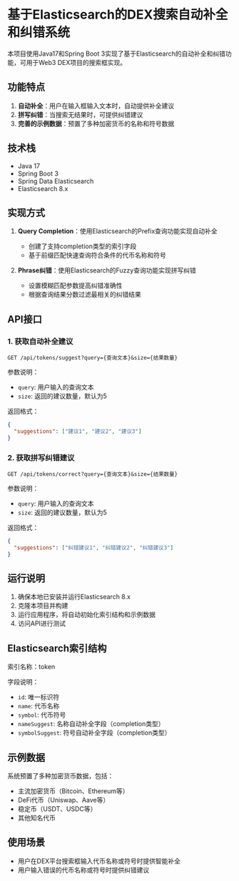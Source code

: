 # 基于Elasticsearch的DEX搜索自动补全和纠错系统

本项目使用Java17和Spring Boot 3实现了基于Elasticsearch的自动补全和纠错功能，可用于Web3 DEX项目的搜索框实现。

## 功能特点

1. **自动补全**：用户在输入框输入文本时，自动提供补全建议
2. **拼写纠错**：当搜索无结果时，可提供纠错建议
3. **完善的示例数据**：预置了多种加密货币的名称和符号数据

## 技术栈

- Java 17
- Spring Boot 3
- Spring Data Elasticsearch
- Elasticsearch 8.x

## 实现方式

1. **Query Completion**：使用Elasticsearch的Prefix查询功能实现自动补全
   - 创建了支持completion类型的索引字段
   - 基于前缀匹配快速查询符合条件的代币名称和符号

2. **Phrase纠错**：使用Elasticsearch的Fuzzy查询功能实现拼写纠错
   - 设置模糊匹配参数提高纠错准确性
   - 根据查询结果分数过滤最相关的纠错结果

## API接口

### 1. 获取自动补全建议

```
GET /api/tokens/suggest?query={查询文本}&size={结果数量}
```

参数说明：
- `query`: 用户输入的查询文本
- `size`: 返回的建议数量，默认为5

返回格式：
```json
{
  "suggestions": ["建议1", "建议2", "建议3"]
}
```

### 2. 获取拼写纠错建议

```
GET /api/tokens/correct?query={查询文本}&size={结果数量}
```

参数说明：
- `query`: 用户输入的查询文本
- `size`: 返回的建议数量，默认为5

返回格式：
```json
{
  "suggestions": ["纠错建议1", "纠错建议2", "纠错建议3"]
}
```

## 运行说明

1. 确保本地已安装并运行Elasticsearch 8.x
2. 克隆本项目并构建
3. 运行应用程序，将自动初始化索引结构和示例数据
4. 访问API进行测试

## Elasticsearch索引结构

索引名称：token

字段说明：
- `id`: 唯一标识符
- `name`: 代币名称
- `symbol`: 代币符号
- `nameSuggest`: 名称自动补全字段（completion类型）
- `symbolSuggest`: 符号自动补全字段（completion类型）

## 示例数据

系统预置了多种加密货币数据，包括：
- 主流加密货币（Bitcoin、Ethereum等）
- DeFi代币（Uniswap、Aave等）
- 稳定币（USDT、USDC等）
- 其他知名代币

## 使用场景

- 用户在DEX平台搜索框输入代币名称或符号时提供智能补全
- 用户输入错误的代币名称或符号时提供纠错建议 